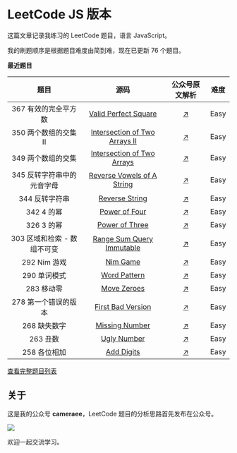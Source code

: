 # LeetCode JS 版本

这篇文章记录我练习的 LeetCode 题目，语言 JavaScript。

我的刷题顺序是根据题目难度由简到难，现在已更新 76 个题目。



**最近题目**

|             题目             |                             源码                             |                        公众号原文解析                        | 难度 |
| :--------------------------: | :----------------------------------------------------------: | :----------------------------------------------------------: | :--: |
| 367 有效的完全平方数 | [Valid Perfect Square](https://github.com/swpuLeo/leetcode/blob/master/src/easy/ValidPerfectSquare.js) | [↗](https://mp.weixin.qq.com/s?__biz=MzIzNDI1MTEyNg==&mid=2247484726&idx=1&sn=6f5ce39ff78556b33668ba3e45dd5347&chksm=e8f8732fdf8ffa3938dd1242030474ccfff95e63263bdefe1975b4ae537f94132150b092b21e#rd) | Easy |
| 350 两个数组的交集 II | [Intersection of Two Arrays II](https://github.com/swpuLeo/leetcode/blob/master/src/easy/IntersectionOfTwoArraysII.js) | [↗](https://mp.weixin.qq.com/s?__biz=MzIzNDI1MTEyNg==&mid=2247484724&idx=1&sn=1721f641a98ed15b40b045f2816fdfa1&chksm=e8f8732ddf8ffa3b089887e7babe7d25ff3be21b715ef2479fc5974c78f9d41eca4e8404d672#rd) | Easy |
| 349 两个数组的交集 | [Intersection of Two Arrays](https://github.com/swpuLeo/leetcode/blob/master/src/easy/IntersectionOfTwoArrays.js) | [↗](https://mp.weixin.qq.com/s?__biz=MzIzNDI1MTEyNg==&mid=2247484722&idx=1&sn=8a907712a74c6432f4dc2e2fb0dff1ad&chksm=e8f8732bdf8ffa3d1f08ad31b1856ce0a3906fa7fe6c00ca21f61c4009dd236d8881ecf72ca6#rd) | Easy |
| 345 反转字符串中的元音字母 | [Reverse Vowels of A String](https://github.com/swpuLeo/leetcode/blob/master/src/easy/ReverseVowelsOfAString.js) | [↗](https://mp.weixin.qq.com/s?__biz=MzIzNDI1MTEyNg==&mid=2247484715&idx=1&sn=bf603eaf707942b801a7d0db5c6c7863&chksm=e8f87332df8ffa2425b4b5bc5d21b4be1b53dda86587867e6e326f1727fd78682d847efaf6cc#rd) | Easy |
| 344 反转字符串 | [Reverse String](https://github.com/swpuLeo/leetcode/blob/master/src/easy/ReverseString.js) | [↗](https://mp.weixin.qq.com/s?__biz=MzIzNDI1MTEyNg==&mid=2247484712&idx=1&sn=d93ee16170059a5d1f686e6c0635f496&chksm=e8f87331df8ffa27b5a39f794edcc6e2e56471d699326ebc33fd813af2fc5ab0321b3b019f35#rd) | Easy |
| 342 4 的幂 | [Power of Four](https://github.com/swpuLeo/leetcode/blob/master/src/easy/PowerOfFour.js) | [↗](https://mp.weixin.qq.com/s?__biz=MzIzNDI1MTEyNg==&mid=2247484696&idx=1&sn=9088fb7f95e188c013703d8dff975752&chksm=e8f87301df8ffa173d0e0c2519c78af320027faf4d06a1212d0e0e9e45310b6642b0ce41b7ac#rd) | Easy |
| 326 3 的幂 | [Power of Three](https://github.com/swpuLeo/leetcode/blob/master/src/easy/PowerOfThree.js) | [↗](https://mp.weixin.qq.com/s?__biz=MzIzNDI1MTEyNg==&mid=2247484694&idx=1&sn=99f58358b5960b035cb4f1bea0b9849b&chksm=e8f8730fdf8ffa19030f50fba7a1feb570fe798706a9b768215df11859588c58d1a077aacb66#rd) | Easy |
| 303 区域和检索 - 数组不可变 | [Range Sum Query Immutable](https://github.com/swpuLeo/leetcode/blob/master/src/easy/RangeSumQueryImmutable.js) | [↗](https://mp.weixin.qq.com/s?__biz=MzIzNDI1MTEyNg==&mid=2247484684&idx=1&sn=d0f2825df36639d6c18b4745e2ec5b3b&chksm=e8f87315df8ffa035cb47128e1679c0464afbfe6b0077b32300cf92bc059c23e58debe98d39a&token=1751407429&lang=zh_CN#rd) | Easy |
| 292 Nim 游戏 | [Nim Game](https://github.com/swpuLeo/leetcode/blob/master/src/easy/NimGame.js) | [↗](https://mp.weixin.qq.com/s?__biz=MzIzNDI1MTEyNg==&mid=2247484682&idx=1&sn=6dfe1370e3d193093aaa73e38988f462&chksm=e8f87313df8ffa059974aeb5bc795b4f6bbff5ea64f5f3f6a2c9fbc03d714792b2b6dfdbbb70&token=1751407429&lang=zh_CN#rd) | Easy |
| 290 单词模式 | [Word Pattern](https://github.com/swpuLeo/leetcode/blob/master/src/easy/WordPattern.js) | [↗](https://mp.weixin.qq.com/s?__biz=MzIzNDI1MTEyNg==&mid=2247484680&idx=1&sn=36044dee1be67211290994ba5e4475bc&chksm=e8f87311df8ffa072503f75486e66e47d29753f9b8074d782eef684faf74b34e21708158f235&token=1751407429&lang=zh_CN#rd) | Easy |
| 283 移动零 | [Move Zeroes](https://github.com/swpuLeo/leetcode/blob/master/src/easy/MoveZeroes.js) | [↗](https://mp.weixin.qq.com/s?__biz=MzIzNDI1MTEyNg==&mid=2247484678&idx=1&sn=7b374c9d1a104a6aef4a969260144dab&chksm=e8f8731fdf8ffa09999ad5966484c00921fd192d3e9883c2422530d629bd483d7080875f0381&token=1751407429&lang=zh_CN#rd) | Easy |
|     278 第一个错误的版本     | [First Bad Version](https://github.com/swpuLeo/leetcode/blob/master/src/easy/FirstBadVersion.js) | [↗](https://mp.weixin.qq.com/s?__biz=MzIzNDI1MTEyNg==&mid=2247484669&idx=1&sn=fa1ba9375333890cd197c22a4fd499c6&chksm=e8f872e4df8ffbf21b64e3159814db8ccc0659125a1e326d650cf32666cf83757c8bde54b7ab&scene=21&token=2104149640&lang=zh_CN#wechat_redirect) | Easy |
|         268 缺失数字         | [Missing Number](https://github.com/swpuLeo/leetcode/blob/master/src/easy/MissingNumber.js) | [↗](https://mp.weixin.qq.com/s?__biz=MzIzNDI1MTEyNg==&mid=2247484666&idx=1&sn=1b02468b73d6d5cb7927d4862f411419&chksm=e8f872e3df8ffbf5b9ae403f1604b73b874cb7ae26ec7012c76ea8de81b1e877dd44b4634170&scene=21&token=2104149640&lang=zh_CN#wechat_redirect) | Easy |
|           263 丑数           | [Ugly Number](https://github.com/swpuLeo/leetcode/blob/master/src/easy/UglyNumber.js) | [↗](https://mp.weixin.qq.com/s?__biz=MzIzNDI1MTEyNg==&mid=2247484663&idx=1&sn=27c54783a665187ab96f84436e2163ca&chksm=e8f872eedf8ffbf816738ddb08dfa8fe493e5ddeab4d4e05b462e593b2b189c3d99e83c56a88&scene=21&token=2104149640&lang=zh_CN#wechat_redirect) | Easy |
|         258 各位相加         | [Add Digits](https://github.com/swpuLeo/leetcode/blob/master/src/easy/AddDigits.js) | [↗](https://mp.weixin.qq.com/s?__biz=MzIzNDI1MTEyNg==&mid=2247484661&idx=1&sn=dfb1359a022e80a232315ee489225ac5&chksm=e8f872ecdf8ffbfad34bbbd14680542bdbe304417c04453575340c38447a975c84dff51dceb8&scene=21&token=2104149640&lang=zh_CN#wechat_redirect) | Easy |



[查看完整题目列表](https://github.com/swpuLeo/leetcode.js/blob/master/doc/list.md)

## 关于

这是我的公众号 **cameraee**，LeetCode 题目的分析思路首先发布在公众号。

![](https://raw.githubusercontent.com/swpuLeo/leetcode.js/master/img/my_qrcode.jpg)

欢迎一起交流学习。